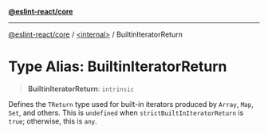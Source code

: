 [**@eslint-react/core**](../../README.md)

***

[@eslint-react/core](../../README.md) / [\<internal\>](../README.md) / BuiltinIteratorReturn

# Type Alias: BuiltinIteratorReturn

> **BuiltinIteratorReturn**: `intrinsic`

Defines the `TReturn` type used for built-in iterators produced by `Array`, `Map`, `Set`, and others.
This is `undefined` when `strictBuiltInIteratorReturn` is `true`; otherwise, this is `any`.
